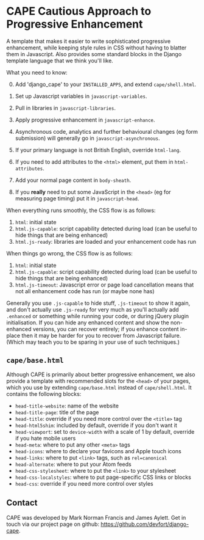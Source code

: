 # CAPE Cautious Approach to Progressive Enhancement

A template that makes it easier to write sophisticated progressive enhancement, while keeping style rules in CSS without having to blatter them in Javascript. Also provides some standard blocks in the Django template language that we think you'll like.

What you need to know:

0. Add 'django_cape' to your `INSTALLED_APPS`, and extend `cape/shell.html`.

1. Set up Javascript variables in `javascript-variables`.

2. Pull in libraries in `javascript-libraries`.

3. Apply progressive enhancement in `javascript-enhance`.

4. Asynchronous code, analytics and further behavioural changes (eg form submission) will generally go in `javascript-asynchronous`.

5. If your primary language is not British English, override `html-lang`.

6. If you need to add attributes to the `<html>` element, put them in `html-attributes`.

7. Add your normal page content in `body-sheath`.

8. If you **really** need to put some JavaScript in the `<head>` (eg for measuring page timing) put it in `javascript-head`.

When everything runs smoothly, the CSS flow is as follows:

1. `html`: initial state
2. `html.js-capable`: script capability detected during load (can be useful to hide things that are being enhanced)
3. `html.js-ready`: libraries are loaded and your enhancement code has run

When things go wrong, the CSS flow is as follows:

1. `html`: initial state
2. `html.js-capable`: script capability detected during load (can be useful to hide things that are being enhanced)
3. `html.js-timeout`: Javascript error or page load cancellation means that not all enhancement code has run (or maybe none has)
         
Generally you use `.js-capable` to hide stuff, `.js-timeout` to show it again, and don't actually use `.js-ready` for very much as you'll actually add `.enhanced` or something while running your code, or during jQuery plugin initialisation. If you can hide any enhanced content and show the non-enhanced versions, you can recover entirely; if you enhance content in-place then it may be harder for you to recover from Javascript failure. (Which may teach you to be sparing in your use of such techniques.)

## `cape/base.html`

Although CAPE is primarily about better progressive enhancement, we also provide a template with recommended slots for the `<head>` of your pages, which
you use by extending `cape/base.html` instead of `cape/shell.html`. It contains the following blocks:

* `head-title-website`: name of the website
* `head-title-page`: title of the page
* `head-title`: override if you need more control over the `<title>` tag
* `head-html5shim`: included by default, override if you don't want it
* `head-viewport`: set to `device-width` with a scale of 1 by default, override if you hate mobile users
* `head-meta`: where to put any other `<meta>` tags
* `head-icons`: where to declare your favicons and Apple touch icons
* `head-links`: where to put `<link>` tags, such as `rel=canonical`
* `head-alternate`: where to put your Atom feeds
* `head-css-stylesheet`: where to put the `<link>` to your stylesheet
* `head-css-localstyles`: where to put page-specific CSS links or blocks
* `head-css`: override if you need more control over styles

## Contact

CAPE was developed by Mark Norman Francis and James Aylett. Get in touch via our project page on github: <https://github.com/devfort/django-cape>.
